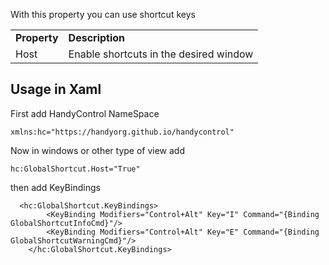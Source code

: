 With this property you can use shortcut keys

<table>
<tr>
<td><b>Property</b></td>
<td><b>Description</b></td>
</tr>
<tr>
<td>Host</td>
<td>Enable shortcuts in the desired window</td>
</tr>
</table>

## Usage in Xaml
First add HandyControl NameSpace
```
xmlns:hc="https://handyorg.github.io/handycontrol"
```
Now in windows or other type of view add
```
hc:GlobalShortcut.Host="True"

```
then add KeyBindings
```
  <hc:GlobalShortcut.KeyBindings>
        <KeyBinding Modifiers="Control+Alt" Key="I" Command="{Binding GlobalShortcutInfoCmd}"/>
        <KeyBinding Modifiers="Control+Alt" Key="E" Command="{Binding GlobalShortcutWarningCmd}"/>
    </hc:GlobalShortcut.KeyBindings>
```
